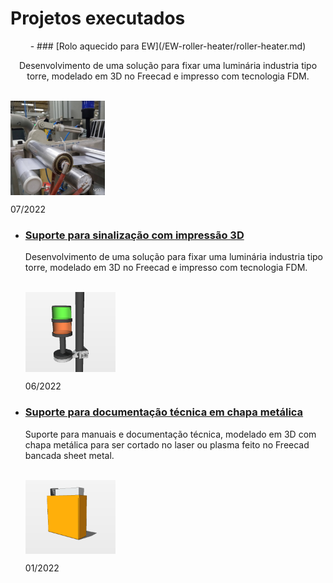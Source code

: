 # Projetos executados
<div align="center">
- ### [Rolo aquecido para EW](/EW-roller-heater/roller-heater.md) 

  Desenvolvimento de uma solução para fixar uma luminária industria tipo torre, modelado em 3D no Freecad e impresso com tecnologia FDM.
</div>
   <br>
  
  <img align="center" src="/EW-roller-heater/Assets/roller.jpg" width="30%"/> 
  
  07/2022

- ### [Suporte para sinalização com impressão 3D](/Holder-Light/holder-light.md) 

  Desenvolvimento de uma solução para fixar uma luminária industria tipo torre, modelado em 3D no Freecad e impresso com tecnologia FDM.

   <br>
  
  <img align="center" src="/Holder-Light/Assets/Sinaleiro2.png" width="30%"/> 
  
  06/2022


- ### [Suporte para documentação técnica em chapa metálica](Support-electrical-diagrams/holder-man.md)

  Suporte para manuais e documentação técnica, modelado em 3D com chapa metálica para ser cortado no laser ou plasma feito no Freecad bancada sheet metal.

  <br>
  
  <img align="center" src="/Support-electrical-diagrams/Assets/Ort-0.png" width="30%"/> 

  01/2022
